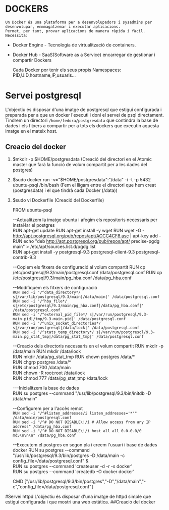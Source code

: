 # DOCKERS
	Un Docker és una plataforma per a desenvolupadors i sysadmins per desenvolupar, enmmagatzemar i executar aplicacions.
	Permet, per tant, provar aplicacions de manera ràpida i fàcil. Necessita:
* Docker Engine - Tecnologia de virtualització de containers.
* Docker Hub - SaaS(Software as a Service) encarregar de gestionar i compartir Dockers

	Cada Docker por tenir els seus propis Namespaces: PID,UID,hostname,IP,usuaris...


# Servei postgresql
L'objectiu és disposar d'una imatge de postgresql que estigui configurada i preparada per a que un docker l'executi i doni el servei de psql directament.
Tindrem un directori ```/home/fedora/postgresdata``` que contindra la base de dades i els fitxers a compartir per a tots els dockers que executin aquesta imatge en el mateix host.
## Creacio del docker
1. $mkdir -p $HOME/postgresdata  (Creació del directori en el Atomic master que farà la funció de volum compartit per a les dades del postgres)
2. $sudo docker run -v="$HOME/postgresdata":"/data" -i -t -p 5432 ubuntu-psql /bin/bash (Fem el lligam entre el directori que hem creat (postgresdata) i el que tindrà cada Docker (/data))
3. $sudo vi Dockerfile (Creació del Dockerfile)
	
	FROM ubuntu-psql	
	
	--Actualitzem la imatge ubuntu i afegim els repositoris necessaris per instal·lar el postgres	
	RUN apt-get update
	RUN apt-get install -y wget	
	RUN wget -O - http://apt.postgresql.org/pub/repos/apt/ACCC4CF8.asc | apt-key add -	
	RUN echo "deb http://apt.postgresql.org/pub/repos/apt/ precise-pgdg main" > /etc/apt/sources.list.d/pgdg.list	
	RUN apt-get install -y postgresql-9.3 postgresql-client-9.3 postgresql-contrib-9.3	
	
	--Copiem els fitxers de configuració al volum compartit
	RUN cp /etc/postgresql/9.3/main/postgresql.conf /data/postgresql.conf
	RUN cp /etc/postgresql/9.3/main/pg_hba.conf /data/pg_hba.conf

	--Modifiquem els fitxers de configuració	
	```RUN sed -i '/^data_directory*/ s|/var/lib/postgresql/9.3/main|/data/main|' /data/postgresql.conf```	
	```RUN sed -i '/^hba_file*/ s|/etc/postgresql/9.3/main/pg_hba.conf|/data/pg_hba.conf|' /data/postgresql.conf```			
	```RUN sed -i '/^external_pid_file*/ s|/var/run/postgresql/9.3-main.pid|/tmp/9.3-main.pid|' /data/postgresql.conf```	
	```RUN sed -i '/^unix_socket_directories*/ s|/var/run/postgresql|/data/lock|' /data/postgresql.conf```		
	```RUN sed -i '/^stats_temp_directory*/ s|/var/run/postgresql/9.3-main.pg_stat_tmp|/data/pg_stat_tmp|' /data/postgresql.conf```	
	
	--Creacio dels directoris necessaris en el volum compartit
	RUN mkdir -p /data/main	
	RUN mkdir /data/lock	
	RUN mkdir /data/pg_stat_tmp	
	RUN chown postgres /data/*	
	RUN chgrp postgres /data/*	
	RUN chmod 700 /data/main	
	RUN chown -R root:root /data/lock	
	RUN chmod 777 /data/pg_stat_tmp /data/lock	
	
	---Inicialitzem la base de dades	
	RUN su postgres --command  "/usr/lib/postgresql/9.3/bin/initdb -D /data/main"
	
	--Configurem per a l'accès remot	
	```RUN sed -i "/^#listen_addresses/i listen_addresses='*'" /data/main/postgresql.conf```	
	```RUN sed -i "/^# DO NOT DISABLE\!/i # Allow access from any IP address" /data/pg_hba.conf```	
	```RUN sed -i "/^# DO NOT DISABLE\!/i host all all 0.0.0.0/0 md5\n\n\n" /data/pg_hba.conf```	
	
	--Executem el postgres en segon pla i creem l'usuari i base de dades docker
	RUN su postgres --command "/usr/lib/postgresql/9.3/bin/postgres -D /data/main -c config_file=/data/postgresql.conf" &	
	RUN su postgres --command 'createuser -d -r -s docker'	
	RUN su postgres --command 'createdb -O docker docker'	

	CMD ["/usr/lib/postgresql/9.3/bin/postgres","-D","/data/main","-c","config_file=/data/postgresql.conf"]	

#Servei httpd
L'objectiu és disposar d'una imatge de httpd simple que estigui configurada i que mostri una web estàtica.
##Creació del docker
